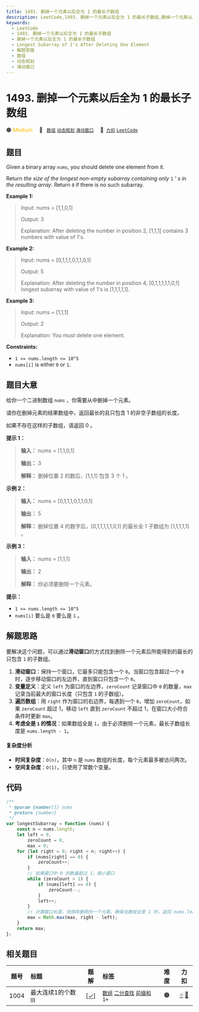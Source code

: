 ```yaml
---
title: 1493. 删掉一个元素以后全为 1 的最长子数组
description: LeetCode,1493. 删掉一个元素以后全为 1 的最长子数组,删掉一个元素以后全为 1 的最长子数组,Longest Subarray of 1's After Deleting One Element,解题思路,数组,动态规划,滑动窗口
keywords:
  - LeetCode
  - 1493. 删掉一个元素以后全为 1 的最长子数组
  - 删掉一个元素以后全为 1 的最长子数组
  - Longest Subarray of 1's After Deleting One Element
  - 解题思路
  - 数组
  - 动态规划
  - 滑动窗口
---
```


# 1493. 删掉一个元素以后全为 1 的最长子数组

🟠 <font color=#ffb800>Medium</font>&emsp; 🔖&ensp; [`数组`](/tag/array.md) [`动态规划`](/tag/dynamic-programming.md) [`滑动窗口`](/tag/sliding-window.md)&emsp; 🔗&ensp;[`力扣`](https://leetcode.cn/problems/longest-subarray-of-1s-after-deleting-one-element) [`LeetCode`](https://leetcode.com/problems/longest-subarray-of-1s-after-deleting-one-element)

## 题目

Given a binary array `nums`, you should delete one element from it.

Return _the size of the longest non-empty subarray containing only_ `1` _' s in the resulting array_. Return `0` if there is no such subarray.

**Example 1:**

> Input: nums = [1,1,0,1]
>
> Output: 3
>
> Explanation: After deleting the number in position 2, [1,1,1] contains 3 numbers with value of 1's.

**Example 2:**

> Input: nums = [0,1,1,1,0,1,1,0,1]
>
> Output: 5
>
> Explanation: After deleting the number in position 4, [0,1,1,1,1,1,0,1] longest subarray with value of 1's is [1,1,1,1,1].

**Example 3:**

> Input: nums = [1,1,1]
>
> Output: 2
>
> Explanation: You must delete one element.

**Constraints:**

- `1 <= nums.length <= 10^5`
- `nums[i]` is either `0` or `1`.

## 题目大意

给你一个二进制数组 `nums` ，你需要从中删掉一个元素。

请你在删掉元素的结果数组中，返回最长的且只包含 1 的非空子数组的长度。

如果不存在这样的子数组，请返回 0 。

**提示 1：**

> **输入：** nums = [1,1,0,1]
>
> **输出：** 3
>
> **解释：** 删掉位置 2 的数后，[1,1,1] 包含 3 个 1 。

**示例 2：**

> **输入：** nums = [0,1,1,1,0,1,1,0,1]
>
> **输出：** 5
>
> **解释：** 删掉位置 4 的数字后，[0,1,1,1,1,1,0,1] 的最长全 1 子数组为 [1,1,1,1,1] 。

**示例 3：**

> **输入：** nums = [1,1,1]
>
> **输出：** 2
>
> **解释：** 你必须要删除一个元素。

**提示：**

- `1 <= nums.length <= 10^5`
- `nums[i]` 要么是 `0` 要么是 `1` 。

## 解题思路

要解决这个问题，可以通过**滑动窗口**的方式找到删除一个元素后所能得到的最长的只包含 `1` 的子数组。

1. **滑动窗口**：保持一个窗口，它最多只能包含一个 `0`。当窗口包含超过一个 `0` 时，逐步移动窗口的左边界，直到窗口只包含一个 `0`。
2. **变量定义**：定义 `left` 为窗口的左边界，`zeroCount` 记录窗口中 `0` 的数量，`max` 记录当前最大的窗口长度（只包含 `1` 的子数组）。
3. **遍历数组**：用 `right` 作为窗口的右边界，每遇到一个 `0`，增加 `zeroCount`，如果 `zeroCount` 超过 1，移动 `left` 直到 `zeroCount` 不超过 1，在窗口大小符合条件时更新 `max`。
4. **考虑全是 `1` 的情况**：如果数组全是 `1`，由于必须删除一个元素，最长子数组长度是 `nums.length - 1`。

#### 复杂度分析

- **时间复杂度**：`O(n)`，其中 `n` 是 `nums` 数组的长度，每个元素最多被访问两次。
- **空间复杂度**：`O(1)`，只使用了常数个变量。

## 代码

```javascript
/**
 * @param {number[]} nums
 * @return {number}
 */
var longestSubarray = function (nums) {
	const n = nums.length;
	let left = 0,
		zeroCount = 0,
		max = 0;
	for (let right = 0; right < n; right++) {
		if (nums[right] == 0) {
			zeroCount++;
		}
		// 如果窗口中 0 的数量超过 1，缩小窗口
		while (zeroCount > 1) {
			if (nums[left] == 0) {
				zeroCount--;
			}
			left++;
		}
		// 计算窗口长度，但排除删除的一个元素，确保当数组全是 1 时，返回 nums.length - 1
		max = Math.max(max, right - left);
	}
	return max;
};
```

## 相关题目

<!-- prettier-ignore -->
| 题号 | 标题 | 题解 | 标签 | 难度 | 力扣 |
| :------: | :------ | :------: | :------ | :------: | :------: |
| 1004 | 最大连续1的个数 III | [[✓]](/problem/1004.md) |  [`数组`](/tag/array.md) [`二分查找`](/tag/binary-search.md) [`前缀和`](/tag/prefix-sum.md) `1+` | 🟠 | [🀄️](https://leetcode.cn/problems/max-consecutive-ones-iii) [🔗](https://leetcode.com/problems/max-consecutive-ones-iii) |